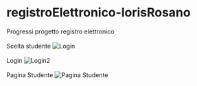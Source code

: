 # registroElettronico-lorisRosano
 Progressi progetto registro elettronico
 <br>
 <br>
Scelta studente
![Login](https://github.com/LorisRosano/registroElettronico-lorisRosano/assets/91537028/b3a1ca3c-7eb8-4498-ab3b-618adb1779b8)
<br>
<br>
Login
![Login2](https://github.com/LorisRosano/registroElettronico-lorisRosano/assets/91537028/7ab8a85d-e1a9-4dd0-a9cd-bfb082679e71)
<br>
<br>
Pagina Studente
![Pagina Studente](https://github.com/LorisRosano/registroElettronico-lorisRosano/assets/91537028/ef23b349-f8b7-4101-bbdf-92294a5ff4f2)
